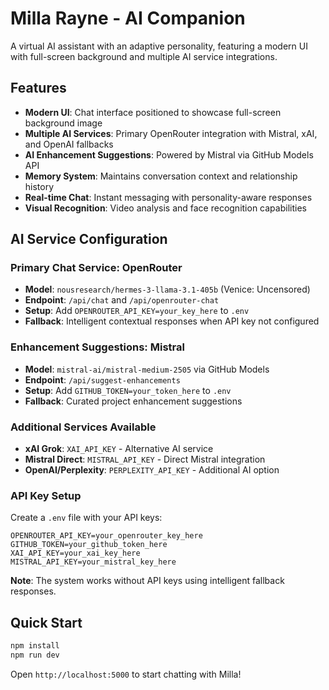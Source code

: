 # Milla Rayne - AI Companion

A virtual AI assistant with an adaptive personality, featuring a modern UI with full-screen background and multiple AI service integrations.

## Features

- **Modern UI**: Chat interface positioned to showcase full-screen background image
- **Multiple AI Services**: Primary OpenRouter integration with Mistral, xAI, and OpenAI fallbacks
- **AI Enhancement Suggestions**: Powered by Mistral via GitHub Models API
- **Memory System**: Maintains conversation context and relationship history
- **Real-time Chat**: Instant messaging with personality-aware responses
- **Visual Recognition**: Video analysis and face recognition capabilities

## AI Service Configuration

### Primary Chat Service: OpenRouter
- **Model**: `nousresearch/hermes-3-llama-3.1-405b` (Venice: Uncensored)
- **Endpoint**: `/api/chat` and `/api/openrouter-chat`
- **Setup**: Add `OPENROUTER_API_KEY=your_key_here` to `.env`
- **Fallback**: Intelligent contextual responses when API key not configured

### Enhancement Suggestions: Mistral
- **Model**: `mistral-ai/mistral-medium-2505` via GitHub Models
- **Endpoint**: `/api/suggest-enhancements`
- **Setup**: Add `GITHUB_TOKEN=your_token_here` to `.env`
- **Fallback**: Curated project enhancement suggestions

### Additional Services Available
- **xAI Grok**: `XAI_API_KEY` - Alternative AI service
- **Mistral Direct**: `MISTRAL_API_KEY` - Direct Mistral integration
- **OpenAI/Perplexity**: `PERPLEXITY_API_KEY` - Additional AI option

### API Key Setup

Create a `.env` file with your API keys:

```env
OPENROUTER_API_KEY=your_openrouter_key_here
GITHUB_TOKEN=your_github_token_here
XAI_API_KEY=your_xai_key_here
MISTRAL_API_KEY=your_mistral_key_here
```

**Note**: The system works without API keys using intelligent fallback responses.

## Quick Start

```bash
npm install
npm run dev
```

Open `http://localhost:5000` to start chatting with Milla!
